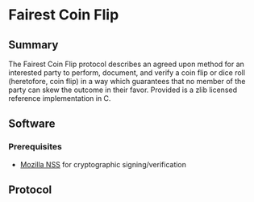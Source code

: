 # Fairest Coin Flip #

## Summary ##

The Fairest Coin Flip protocol describes an agreed upon method for an interested party to perform, document, and verify a coin flip or dice roll (heretofore, coin flip) in a way which guarantees that no member of the party can skew the outcome in their favor. Provided is a zlib licensed reference implementation in C.

## Software ##

### Prerequisites ###

 * [Mozilla NSS](https://developer.mozilla.org/en-US/docs/Mozilla/Projects/NSS) for cryptographic signing/verification

## Protocol ##


